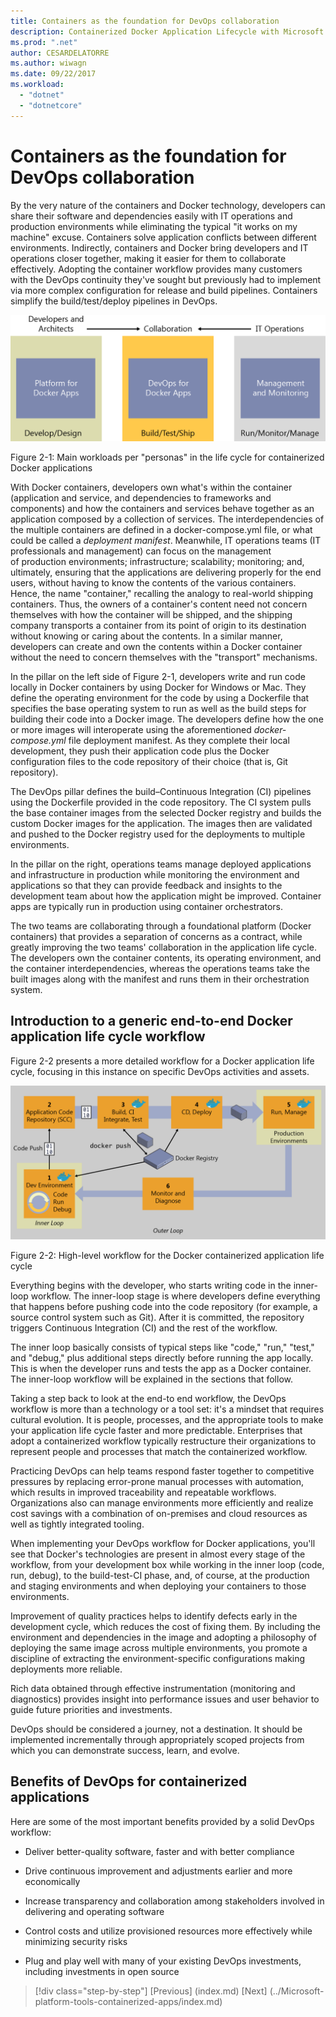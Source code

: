 ```yaml
---
title: Containers as the foundation for DevOps collaboration
description: Containerized Docker Application Lifecycle with Microsoft Platform and Tools
ms.prod: ".net"
author: CESARDELATORRE
ms.author: wiwagn
ms.date: 09/22/2017
ms.workload: 
  - "dotnet"
  - "dotnetcore"
---
```

# Containers as the foundation for DevOps collaboration

By the very nature of the containers and Docker technology, developers can share their software and dependencies easily with IT operations and production environments while eliminating the typical "it works on my machine" excuse. Containers solve application conflicts between different environments. Indirectly, containers and Docker bring developers and IT operations closer together, making it easier for them to collaborate effectively. Adopting the container workflow provides many customers with the DevOps continuity they've sought but previously had to implement via more complex configuration for release and build pipelines. Containers simplify the build/test/deploy pipelines in DevOps.

![](./media/image1.png)

Figure 2-1: Main workloads per "personas" in the life cycle for containerized Docker applications

With Docker containers, developers own what's within the container (application and service, and dependencies to frameworks and components) and how the containers and services behave together as an application composed by a collection of services. The interdependencies of the multiple containers are defined in a docker-compose.yml file, or what could be called a *deployment manifest*. Meanwhile, IT operations teams (IT professionals and management) can focus on the management of production environments; infrastructure; scalability; monitoring; and, ultimately, ensuring that the applications are delivering properly for the end users, without having to know the contents of the various containers. Hence, the name "container," recalling the analogy to real-world shipping containers. Thus, the owners of a container's content need not concern themselves with how the container will be shipped, and the shipping company transports a container from its point of origin to its destination without knowing or caring about the contents. In a similar manner, developers can create and own the contents within a Docker container without the need to concern themselves with the "transport" mechanisms.

In the pillar on the left side of Figure 2-1, developers write and run code locally in Docker containers by using Docker for Windows or Mac. They define the operating environment for the code by using a Dockerfile that specifies the base operating system to run as well as the build steps for building their code into a Docker image. The developers define how the one or more images will interoperate using the aforementioned *docker-compose.yml* file deployment manifest. As they complete their local development, they push their application code plus the Docker configuration files to the code repository of their choice (that is, Git repository).

The DevOps pillar defines the build–Continuous Integration (CI) pipelines using the Dockerfile provided in the code repository. The CI system pulls the base container images from the selected Docker registry and builds the custom Docker images for the application. The images then are validated and pushed to the Docker registry used for the deployments to multiple environments.

In the pillar on the right, operations teams manage deployed applications and infrastructure in production while monitoring the environment and applications so that they can provide feedback and insights to the development team about how the application might be improved. Container apps are typically run in production using container orchestrators.

The two teams are collaborating through a foundational platform (Docker containers) that provides a separation of concerns as a contract, while greatly improving the two teams' collaboration in the application life cycle. The developers own the container contents, its operating environment, and the container interdependencies, whereas the operations teams take the built images along with the manifest and runs them in their orchestration system.

## Introduction to a generic end-to-end Docker application life cycle workflow

Figure 2-2 presents a more detailed workflow for a Docker application life cycle, focusing in this instance on specific DevOps activities and assets.

![](./media/image2.png)

Figure 2-2: High-level workflow for the Docker containerized application life cycle

Everything begins with the developer, who starts writing code in the inner-loop workflow. The inner-loop stage is where developers define everything that happens before pushing code into the code repository (for example, a source control system such as Git). After it is committed, the repository triggers Continuous Integration (CI) and the rest of the workflow.

The inner loop basically consists of typical steps like "code," "run," "test," and "debug," plus additional steps directly before running the app locally. This is when the developer runs and tests the app as a Docker container. The inner-loop workflow will be explained in the sections that follow.

Taking a step back to look at the end-to end workflow, the DevOps workflow is more than a technology or a tool set: it's a mindset that requires cultural evolution. It is people, processes, and the appropriate tools to make your application life cycle faster and more predictable. Enterprises that adopt a containerized workflow typically restructure their organizations to represent people and processes that match the containerized workflow.

Practicing DevOps can help teams respond faster together to competitive pressures by replacing error-prone manual processes with automation, which results in improved traceability and repeatable workflows. Organizations also can manage environments more efficiently and realize cost savings with a combination of on-premises and cloud resources as well as tightly integrated tooling.

When implementing your DevOps workflow for Docker applications, you'll see that Docker's technologies are present in almost every stage of the workflow, from your development box while working in the inner loop (code, run, debug), to the build-test-CI phase, and, of course, at the production and staging environments and when deploying your containers to those environments.

Improvement of quality practices helps to identify defects early in the development cycle, which reduces the cost of fixing them. By including the environment and dependencies in the image and adopting a philosophy of deploying the same image across multiple environments, you promote a discipline of extracting the environment-specific configurations making deployments more reliable.

Rich data obtained through effective instrumentation (monitoring and diagnostics) provides insight into performance issues and user behavior to guide future priorities and investments.

DevOps should be considered a journey, not a destination. It should be implemented incrementally through appropriately scoped projects from which you can demonstrate success, learn, and evolve.

## Benefits of DevOps for containerized applications

Here are some of the most important benefits provided by a solid DevOps workflow:

-   Deliver better-quality software, faster and with better compliance

-   Drive continuous improvement and adjustments earlier and more economically

-   Increase transparency and collaboration among stakeholders involved in delivering and operating software

-   Control costs and utilize provisioned resources more effectively while minimizing security risks

-   Plug and play well with many of your existing DevOps investments, including investments in open source

>[!div class="step-by-step"]
[Previous] (index.md)
[Next] (../Microsoft-platform-tools-containerized-apps/index.md)
